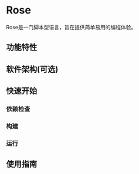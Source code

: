 # Rose

Rose是一门脚本型语言，旨在提供简单易用的编程体验。

## 功能特性

## 软件架构(可选)

## 快速开始

### 依赖检查

### 构建

### 运行

## 使用指南

